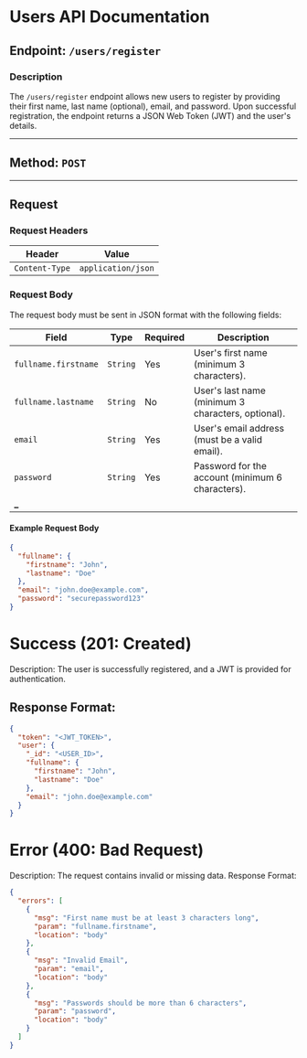 # Users API Documentation

## Endpoint: `/users/register`

### Description

The `/users/register` endpoint allows new users to register by providing their first name, last name (optional), email, and password. Upon successful registration, the endpoint returns a JSON Web Token (JWT) and the user's details.

---

## Method: `POST`

---

## Request

### Request Headers

| Header         | Value              |
| -------------- | ------------------ |
| `Content-Type` | `application/json` |

### Request Body

The request body must be sent in JSON format with the following fields:

| Field                                                                                              | Type     | Required | Description                                        |
| -------------------------------------------------------------------------------------------------- | -------- | -------- | -------------------------------------------------- |
| `fullname.firstname`                                                                               | `String` | Yes      | User's first name (minimum 3 characters).          |
| `fullname.lastname`                                                                                | `String` | No       | User's last name (minimum 3 characters, optional). |
| `email`                                                                                            | `String` | Yes      | User's email address (must be a valid email).      |
| `password`                                                                                         | `String` | Yes      | Password for the account (minimum 6 characters).   |
| ************************************************\_************************************************ |

#### Example Request Body

```json
{
  "fullname": {
    "firstname": "John",
    "lastname": "Doe"
  },
  "email": "john.doe@example.com",
  "password": "securepassword123"
}
```

# Success (201: Created)

Description: The user is successfully registered, and a JWT is provided for authentication.

## Response Format:

```json
{
  "token": "<JWT_TOKEN>",
  "user": {
    "_id": "<USER_ID>",
    "fullname": {
      "firstname": "John",
      "lastname": "Doe"
    },
    "email": "john.doe@example.com"
  }
}
```

# Error (400: Bad Request)

Description: The request contains invalid or missing data.
Response Format:

```json
{
  "errors": [
    {
      "msg": "First name must be at least 3 characters long",
      "param": "fullname.firstname",
      "location": "body"
    },
    {
      "msg": "Invalid Email",
      "param": "email",
      "location": "body"
    },
    {
      "msg": "Passwords should be more than 6 characters",
      "param": "password",
      "location": "body"
    }
  ]
}
```
